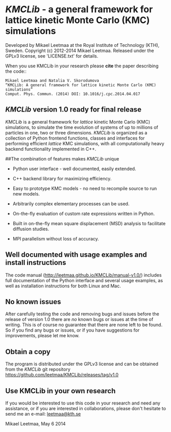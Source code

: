 # *KMCLib* - a general framework for lattice kinetic Monte Carlo (KMC) simulations
Developed by Mikael Leetmaa at the Royal Institute of Technology (KTH), Sweden. Copyright (c)  2012-2014  Mikael Leetmaa. Released under the GPLv3 license, see 'LICENSE.txt' for details.

When you use KMCLib in your research please **cite** the paper describing the code::

    Mikael Leetmaa and Natalia V. Skorodumova
    “KMCLib: A general framework for lattice kinetic Monte Carlo (KMC) simulations”
    Comput. Phys. Commun. (2014) DOI: 10.1016/j.cpc.2014.04.017


## *KMCLib* version 1.0 ready for final release
*KMCLib* is a general framework for *lattice* kinetic Monte Carlo (KMC) simulations, to simulate the time evolution of systems of up to millions of particles in one, two or three dimensions. *KMCLib* is organized as a collection of Python frontend functions, classes and interfaces for performing efficient *lattice* KMC simulations, with all computationally heavy backend functionality implemented in C++.


##The combination of features makes *KMCLib* unique

* Python user interface - well documented, easily extended.

* C++ backend library for maximizing efficiency.

* Easy to prototype KMC models - no need to recompile source to run new models.

* Arbitrarily complex elementary processes can be used.

* On-the-fly evaluation of custom rate expressions written in Python.

* Built in on-the-fly mean square displacement (MSD) analysis to facilitate diffusion studies.

* MPI parallelism without loss of accuracy.


## Well documented with usage examples and install instructions
The code manual (http://leetmaa.github.io/KMCLib/manual-v1.0/) includes full documentation of the Python interface and several usage examples, as well as installation instructions for both Linux and Mac.

## No known issues
After carefully testing the code and removing bugs and issues before the release of version 1.0 there are *no* known bugs or issues at the time of writing. This is of course no guarantee that there are none left to be found. So if you find any bugs or issues, or if you have suggestions for improvements, please let me know.

## Obtain a copy
The program is distributed under the GPLv3 license and can be obtained from the *KMCLib* git repository https://github.com/leetmaa/KMCLib/releases/tag/v1.0

## Use KMCLib in your own research
If you would be interested to use this code in your research and need any assistance, or if you are interested in collaborations, please don't hesitate to send me an e-mail: leetmaa@kth.se


Mikael Leetmaa, May 6 2014


